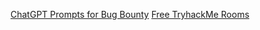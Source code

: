 [ChatGPT Prompts for Bug Bounty](https://github.com/TakSec/chatgpt-prompts-bug-bounty)
[Free TryhackMe Rooms](https://github.com/winterrdog/tryhackme-free-rooms)
